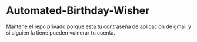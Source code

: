 # Automated-Birthday-Wisher

Mantene el repo privado porque esta tu contraseña de aplicacion de gmail y si alguien la tiene pueden vulnerar tu cuenta.
